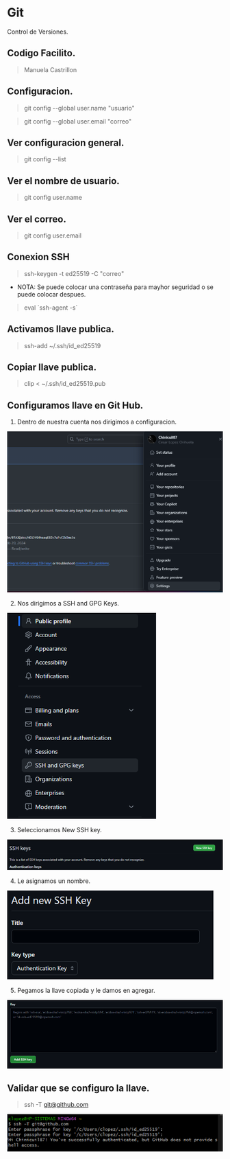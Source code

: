 # Git

Control de Versiones.
 
## Codigo Facilito.

> Manuela Castrillon

## Configuracion.

> git config --global user.name "usuario"

> git config --global user.email "correo"


## Ver configuracion general.

> git config --list

## Ver el nombre de usuario.

> git config user.name

## Ver el correo.

> git config user.email

## Conexion SSH

> ssh-keygen -t ed25519 -C "correo"

* NOTA: Se puede colocar una contraseña para mayhor seguridad o se puede colocar despues.

>  eval \`ssh-agent -s`

## Activamos llave publica. 

> ssh-add ~/.ssh/id_ed25519

## Copiar llave publica.

>  clip < ~/.ssh/id_ed25519.pub

## Configuramos llave en Git Hub.

1. Dentro de nuestra cuenta nos dirigimos a configuracion.

![configuracion](img/image.png)

2. Nos dirigimos a SSH and GPG Keys.

![alt text](img/image-1.png)

3. Seleccionamos New SSH key.

![alt text](img/image-2.png)

4. Le asignamos un nombre.

![alt text](img/image-3.png)

5. Pegamos la llave copiada y le damos en agregar.

![alt text](img/image-4.png)

## Validar que se configuro la llave.

> ssh -T git@github.com

![alt text](img/image-6.png)
